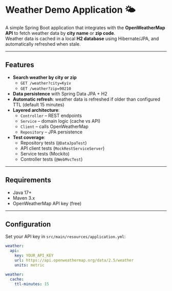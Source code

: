 # Weather Demo Application 🌤️

A simple Spring Boot application that integrates with the **OpenWeatherMap API** to fetch weather data by **city name** or **zip code**.  
Weather data is cached in a local **H2 database** using Hibernate/JPA, and automatically refreshed when stale.

---

## Features

- **Search weather by city or zip**
    - `GET /weather?city=Kyiv`
    - `GET /weather?zip=90210`
- **Data persistence** with Spring Data JPA + H2
- **Automatic refresh**: weather data is refreshed if older than configured TTL (default 15 minutes)
- **Layered architecture**:
    - `Controller` – REST endpoints
    - `Service` – domain logic (cache vs API)
    - `Client` – calls OpenWeatherMap
    - `Repository` – JPA persistence
- **Test coverage**:
    - Repository tests (`@DataJpaTest`)
    - API client tests (`MockRestServiceServer`)
    - Service tests (Mockito)
    - Controller tests (`@WebMvcTest`)

---

## Requirements

- Java 17+
- Maven 3.x
- OpenWeatherMap API key (free)

---

## Configuration

Set your API key in `src/main/resources/application.yml`:

```yaml
weather:
  api:
    key: YOUR_API_KEY
    url: https://api.openweathermap.org/data/2.5/weather
    units: metric

weather:
  cache:
    ttl-minutes: 15
